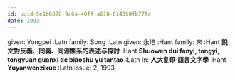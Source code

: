 ```yaml
---
id: uuid-5e1b6878-9c6a-40ff-a610-614350fb77fc
date: 1993
---
```


given: Yongpei :Latn
family: Song :Latn
given: 永培 :Hant
family: 宋 :Hant
**說文對反義、同義、同源關系的表述与探討** :Hant
**Shuowen dui fanyi, tongyi, tongyuan guanxi de biaoshu yu tantao** :Latn
In: 
**人大复印·語言文字學** :Hant
**Yuyanwenzixue** :Latn
issue: 2, 1993